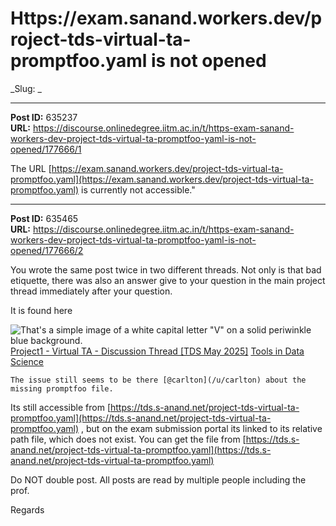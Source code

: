 # Https://exam.sanand.workers.dev/project-tds-virtual-ta-promptfoo.yaml is not opened
_Slug: _

---
**Post ID:** 635237  
**URL:** https://discourse.onlinedegree.iitm.ac.in/t/https-exam-sanand-workers-dev-project-tds-virtual-ta-promptfoo-yaml-is-not-opened/177666/1  

The URL [https://exam.sanand.workers.dev/project-tds-virtual-ta-promptfoo.yaml](https://exam.sanand.workers.dev/project-tds-virtual-ta-promptfoo.yaml) is currently not accessible."

---
**Post ID:** 635465  
**URL:** https://discourse.onlinedegree.iitm.ac.in/t/https-exam-sanand-workers-dev-project-tds-virtual-ta-promptfoo-yaml-is-not-opened/177666/2  

You wrote the same post twice in two different threads. Not only is that bad etiquette, there was also an answer give to your question in the main project thread immediately after your question.


It is found here




![That's a simple image of a white capital letter "V" on a solid periwinkle blue background.
](https://dub1.discourse-cdn.com/flex013/user_avatar/discourse.onlinedegree.iitm.ac.in/vanshbordia/48/70391_2.png)
[Project1 - Virtual TA - Discussion Thread [TDS May 2025]](https://discourse.onlinedegree.iitm.ac.in/t/project1-virtual-ta-discussion-thread-tds-may-2025/176077/106) [Tools in Data Science](/c/courses/tds-kb/34)


    The issue still seems to be there [@carlton](/u/carlton) about the missing promptfoo file. 
Its still accessible from [https://tds.s-anand.net/project-tds-virtual-ta-promptfoo.yaml](https://tds.s-anand.net/project-tds-virtual-ta-promptfoo.yaml) , but on the exam submission portal its linked to its relative path file, which does not exist. 
You can get the file from [https://tds.s-anand.net/project-tds-virtual-ta-promptfoo.yaml](https://tds.s-anand.net/project-tds-virtual-ta-promptfoo.yaml)


Do NOT double post. All posts are read by multiple people including the prof.


Regards

